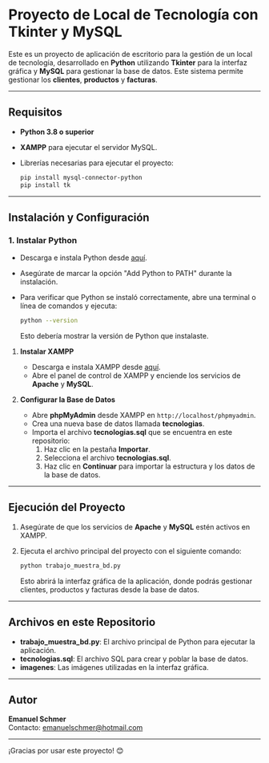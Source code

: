 
# Proyecto de Local de Tecnología con Tkinter y MySQL

Este es un proyecto de aplicación de escritorio para la gestión de un local de tecnología, desarrollado en **Python** utilizando **Tkinter** para la interfaz gráfica y **MySQL** para gestionar la base de datos. Este sistema permite gestionar los **clientes**, **productos** y **facturas**.

---

## Requisitos

- **Python 3.8 o superior**
- **XAMPP** para ejecutar el servidor MySQL.
- Librerías necesarias para ejecutar el proyecto:
  
  ```bash
  pip install mysql-connector-python
  pip install tk
  ```

---

## Instalación y Configuración
### 1. Instalar Python
- Descarga e instala Python desde [aquí](https://www.python.org/downloads/).
- Asegúrate de marcar la opción "Add Python to PATH" durante la instalación.
- Para verificar que Python se instaló correctamente, abre una terminal o línea de comandos y ejecuta:

  ```bash
  python --version
  ```

  Esto debería mostrar la versión de Python que instalaste.
  
1. **Instalar XAMPP**
   - Descarga e instala XAMPP desde [aquí](https://www.apachefriends.org/index.html).
   - Abre el panel de control de XAMPP y enciende los servicios de **Apache** y **MySQL**.

2. **Configurar la Base de Datos**
   - Abre **phpMyAdmin** desde XAMPP en `http://localhost/phpmyadmin`.
   - Crea una nueva base de datos llamada **tecnologias**.
   - Importa el archivo **tecnologias.sql** que se encuentra en este repositorio:
     1. Haz clic en la pestaña **Importar**.
     2. Selecciona el archivo **tecnologias.sql**.
     3. Haz clic en **Continuar** para importar la estructura y los datos de la base de datos.

---

## Ejecución del Proyecto

1. Asegúrate de que los servicios de **Apache** y **MySQL** estén activos en XAMPP.
2. Ejecuta el archivo principal del proyecto con el siguiente comando:

   ```bash
   python trabajo_muestra_bd.py
   ```

   Esto abrirá la interfaz gráfica de la aplicación, donde podrás gestionar clientes, productos y facturas desde la base de datos.

---

## Archivos en este Repositorio

- **trabajo_muestra_bd.py**: El archivo principal de Python para ejecutar la aplicación.
- **tecnologias.sql**: El archivo SQL para crear y poblar la base de datos.
- **imagenes**: Las imágenes utilizadas en la interfaz gráfica.

---

## Autor

**Emanuel Schmer**  
Contacto: emanuelschmer@hotmail.com  

---

¡Gracias por usar este proyecto! 😊

